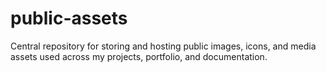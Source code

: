 # public-assets
Central repository for storing and hosting public images, icons, and media assets used across my projects, portfolio, and documentation.
